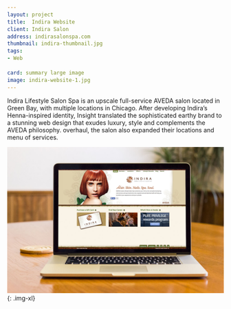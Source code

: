 ```yaml
---
layout: project
title:  Indira Website
client: Indira Salon
address: indirasalonspa.com
thumbnail: indira-thumbnail.jpg
tags:
- Web

card: summary large image
image: indira-website-1.jpg
---
```


Indira Lifestyle Salon Spa is an upscale full-service AVEDA salon located in Green Bay, with multiple locations in Chicago. After developing Indira’s Henna-inspired identity, Insight translated the sophisticated earthy brand to a stunning web design that exudes luxury, style and complements the AVEDA philosophy. overhaul, the salon also expanded their locations and menu of services.

![Indira Salon Website](/img/indira-website-1.jpg){: .img-xl}
